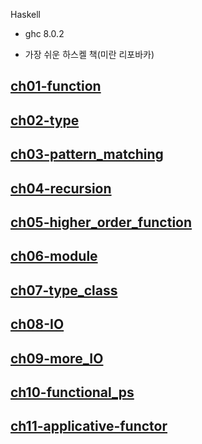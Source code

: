 Haskell

- ghc 8.0.2

- 가장 쉬운 하스켈 책(미란 리포바카)

## [ch01-function](./ch01-function)

## [ch02-type](./ch02-type)

## [ch03-pattern_matching](./ch03-pattern_matching)

## [ch04-recursion](./ch04-recursion)

## [ch05-higher_order_function](./ch05-higher_order_function)

## [ch06-module](./ch06-module)

## [ch07-type_class](./ch07-type_class)

## [ch08-IO](./ch08-IO)

## [ch09-more_IO](./ch09-more_IO)

## [ch10-functional_ps](./ch10-functional_ps)

## [ch11-applicative-functor](./ch11-applicative-functor)


